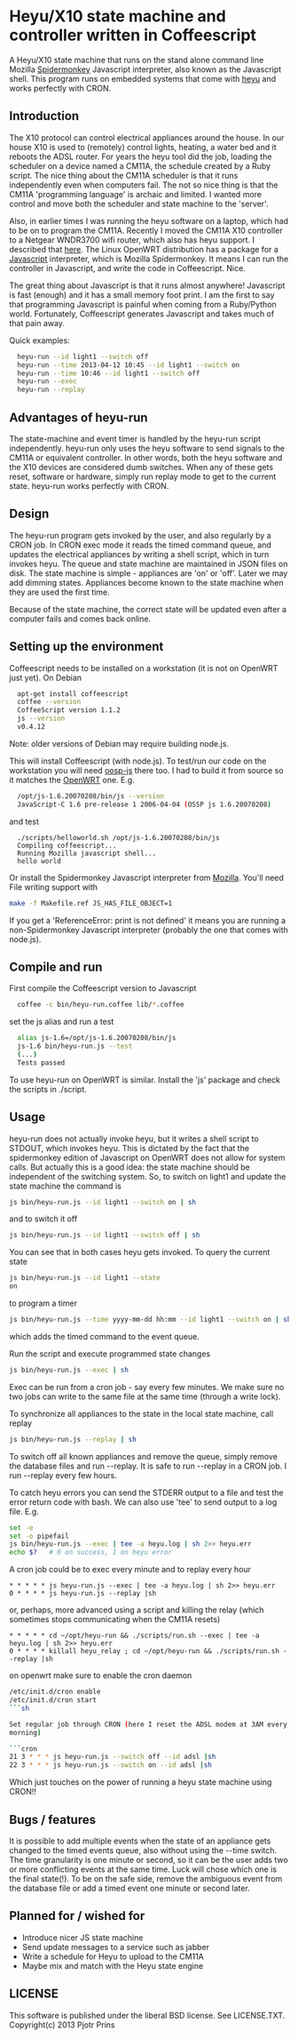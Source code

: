 # Heyu/X10 state machine and controller written in Coffeescript

A Heyu/X10 state machine that runs on the stand alone command line Mozilla
[Spidermonkey](https://developer.mozilla.org/en-US/docs/SpiderMonkey/Introduction_to_the_JavaScript_shell)
Javascript interpreter, also known as the Javascript shell. This
program runs on
embedded systems that come with [heyu](http://www.heyu.org/) and works
perfectly with CRON.

## Introduction

The X10 protocol can control electrical appliances around the house.
In our house X10 is used to (remotely) control lights, heating, a
water bed and it reboots the ADSL router. For years the heyu tool did
the job, loading the scheduler on a device named a CM11A, the schedule
created by a Ruby script. The nice thing about the CM11A scheduler is
that it runs independently even when computers fail. The not so nice
thing is that the CM11A 'programming language' is archaic and limited.
I wanted more control and move both the scheduler and state machine to
the 'server'.

Also, in earlier times I was running the heyu software on a laptop, which had
to be on to program the CM11A. Recently I moved the CM11A X10 controller to a Netgear
WNDR3700 wifi router, which also has heyu support. I described that
[here](http://thebird.nl/hardware/OpenWRT_On_Netgear_WNDR3700.html).
The Linux OpenWRT distribution has a package for a
[Javascript](http://www.ossp.org/pkg/lib/js/)
interpreter, which is Mozilla Spidermonkey. It means I can run the controller in
Javascript, and write the code in Coffeescript. Nice.

The great thing about Javascript is that it runs almost anywhere!
Javascript is fast (enough) and it has a small memory foot print.  I
am the first to say that programming Javascript is painful when coming
from a Ruby/Python world. Fortunately, Coffeescript generates
Javascript and takes much of that pain away.

Quick examples:

```sh
  heyu-run --id light1 --switch off
  heyu-run --time 2013-04-12 10:45 --id light1 --switch on
  heyu-run --time 10:46 --id light1 --switch off
  heyu-run --exec
  heyu-run --replay
```

## Advantages of heyu-run

The state-machine and event timer is handled by the heyu-run script
independently. heyu-run only uses the heyu software to send signals to
the CM11A or equivalent controller. In other words, both the heyu
software and the X10 devices are considered dumb switches.  When any
of these gets reset, software or hardware, simply run replay mode to
get to the current state. heyu-run works perfectly with CRON.

## Design

The heyu-run program gets invoked by the user, and also regularly by a
CRON job. In CRON exec mode it reads the timed command queue, and
updates the electrical appliances by writing a shell script, which in
turn invokes heyu. The queue and state machine are maintained in JSON
files on disk. The state machine is simple - appliances are 'on' or
'off'. Later we may add dimming states. Appliances become known to the
state machine when they are used the first time.

Because of the state machine, the correct state will be updated even after a
computer fails and comes back online.

## Setting up the environment

Coffeescript needs to be installed on a workstation (it is not on
OpenWRT just yet). On Debian

```sh
  apt-get install coffeescript
  coffee --version
  CoffeeScript version 1.1.2
  js --version
  v0.4.12
```

Note: older versions of Debian may require building node.js.

This will install Coffeescript (with node.js). To test/run our code on
the workstation you will need
[oosp-js](http://www.ossp.org/pkg/lib/js/) there too. I had to build
it from source so it matches the
[OpenWRT](https://dev.openwrt.org/browser/packages/libs/ossp-js/Makefile?rev=24343) one. E.g.

```sh
  /opt/js-1.6.20070208/bin/js --version
  JavaScript-C 1.6 pre-release 1 2006-04-04 (OSSP js 1.6.20070208)
```

and test

```
  ./scripts/helloworld.sh /opt/js-1.6.20070208/bin/js
  Compiling coffeescript...
  Running Mozilla javascript shell...
  hello world
```

Or install the Spidermonkey Javascript interpreter from
[Mozilla](https://developer.mozilla.org/en/docs/SpiderMonkey). You'll
need File writing support with

```sh
make -f Makefile.ref JS_HAS_FILE_OBJECT=1
```

If you get a 'ReferenceError: print is not defined' it means you are
running a non-Spidermonkey Javascript interpreter (probably the one that
comes with node.js).

## Compile and run

First compile the Coffeescript version to Javascript

```sh
  coffee -c bin/heyu-run.coffee lib/*.coffee
```

set the js alias and run a test

```sh
  alias js-1.6=/opt/js-1.6.20070208/bin/js
  js-1.6 bin/heyu-run.js --test
  (...)
  Tests passed
```

To use heyu-run on OpenWRT is similar. Install the 'js' package and
check the scripts in ./script.

## Usage

heyu-run does not actually invoke heyu, but it writes a shell script
to STDOUT, which invokes heyu. This is dictated by the fact that the
spidermonkey edition of Javascript on OpenWRT does not allow for
system calls. But actually this is a good idea: the state machine should
be independent of the switching system. So, to switch on light1 and
update the state machine the command is

```sh
js bin/heyu-run.js --id light1 --switch on | sh
```

and to switch it off

```sh
js bin/heyu-run.js --id light1 --switch off | sh
```

You can see that in both cases heyu gets invoked.  To query the
current state

```sh
js bin/heyu-run.js --id light1 --state 
on
```

to program a timer 

```sh
js bin/heyu-run.js --time yyyy-mm-dd hh:mm --id light1 --switch on | sh
```

which adds the timed command to the event queue.

Run the script and execute programmed state changes

```sh
js bin/heyu-run.js --exec | sh
```

Exec can be run from a cron job - say every few minutes. We make sure
no two jobs can write to the same file at the same time (through
a write lock).

To synchronize all appliances to the state in the local state machine, call
replay

```sh
js bin/heyu-run.js --replay | sh
```

To switch off all known appliances and remove the queue, simply remove
the database files and run --replay. It is safe to run --replay in a
CRON job. I run --replay every few hours.

To catch heyu errors you can send the STDERR output to a file and test the
error return code with bash. We can also use 'tee' to send output to a
log file. E.g.

```bash
set -e
set -o pipefail
js bin/heyu-run.js --exec | tee -a heyu.log | sh 2>> heyu.err
echo $?   # 0 on success, 1 on heyu error
```

A cron job could be to exec every minute and to replay every hour

```cron
* * * * * js heyu-run.js --exec | tee -a heyu.log | sh 2>> heyu.err
0 * * * * js heyu-run.js --replay |sh
```

or, perhaps, more advanced using a script and killing the relay (which
sometimes stops communicating when the CM11A resets)

```cron
* * * * * cd ~/opt/heyu-run && ./scripts/run.sh --exec | tee -a heyu.log | sh 2>> heyu.err
0 * * * * killall heyu_relay ; cd ~/opt/heyu-run && ./scripts/run.sh --replay |sh
```

on openwrt make sure to enable the cron daemon 

```sh
/etc/init.d/cron enable
/etc/init.d/cron start
```sh

Set regular job through CRON (here I reset the ADSL modem at 3AM every
morning)

```cron
21 3 * * * js heyu-run.js --switch off --id adsl |sh
22 3 * * * js heyu-run.js --switch on --id adsl |sh
```

Which just touches on the power of running a heyu state machine using CRON!!

## Bugs / features

It is possible to add multiple events when the state of an appliance
gets changed to the timed events queue, also without using the --time
switch. The time granularity is one minute or second, so it can be the
user adds two or more conflicting events at the same time. Luck will
chose which one is the final state(!). To be on the safe side, remove
the ambiguous event from the database file or add a timed event one
minute or second later.

## Planned for / wished for

* Introduce nicer JS state machine
* Send update messages to a service such as jabber
* Write a schedule for Heyu to upload to the CM11A
* Maybe mix and match with the Heyu state engine

## LICENSE

This software is published under the liberal BSD license. See
LICENSE.TXT. Copyright(c) 2013 Pjotr Prins


